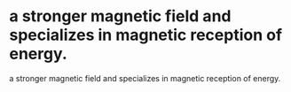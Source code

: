 # a stronger magnetic field and specializes in magnetic reception of energy.

a stronger magnetic field and specializes in magnetic reception of energy.